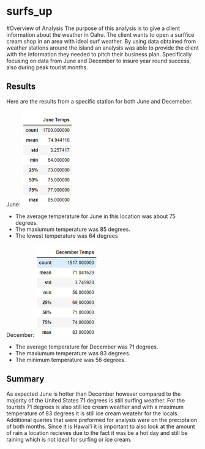 # surfs_up
#Overview of Analysis
The purpose of this analysis is to give a client information about the weather in Oahu. The client wants to open a surf/ice cream shop in an area with ideal surf weather. By using data obtained from weather stations around the island an analysis was able to provide the client with the information they needed to pitch their business plan. Specifically focusing on data from June and December to insure year round success, also during peak tourist months. 

## Results 
Here are the results from a specific station for both June and Decemeber. 

June:
![This is an image](https://github.com/fisher-n/surfs_up/blob/main/June_temps.png)
- The average temperature for June in this location was about 75 degrees.
- The maxiumum temperature was 85 degrees.
- The lowest temperature was 64 degrees

December:
![This is an image](https://github.com/fisher-n/surfs_up/blob/main/December_temps.png)
- The average temperature for December was 71 degrees.
- The maxiumum temperature was 83 degrees.
- The minimum temperature was 56 degrees. 

## Summary
As expected June is hotter than December however compared to the majority of the United States 71 degrees is still surfing weather. For the tourists 71 degrees is also still ice cream weather and with a maximum temperature of 83 degrees it is still ice cream weatehr for the locals. Additional queries that were preformed for analysis were on the preciptaion of both months. Since it is Hawai'i it is important to also look at the amount of rain a location recieves due to the fact it was be a hot day and still be raining which is not ideal for surfing or ice cream. 
